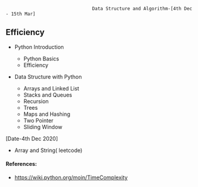                                     Data Structure and Algorithm-[4th Dec - 15th Mar]
## Efficiency  

- Python Introduction
    - Python Basics
    - Efficiency
    
- Data Structure with Python
    - Arrays and Linked List
    - Stacks and Queues
    - Recursion
    - Trees
    - Maps and Hashing
    - Two Pointer
    - Sliding Window
  
[Date-4th Dec 2020]
  - Array and String( leetcode)
  
       
        
#### References:
- https://wiki.python.org/moin/TimeComplexity



 

